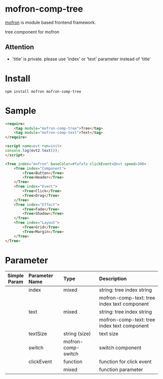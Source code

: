 # mofron-comp-tree
[mofron](https://mofron.github.io/mofron/) is module based frontend framework.

tree component for mofron

## Attention
 - 'title' is private. please use 'index' or 'text' parameter instead of 'title'

# Install
```
npm install mofron mofron-comp-tree
```

# Sample
```html
<require>
    <tag module="mofron-comp-tree">Tree</tag>
    <tag module="mofron-comp-text">Text</tag>
</require>

<script name=evt run=init>
console.log(evt2.text());
</script>

<Tree index="mofron" baseColor=#fafafa clickEvent=@evt speed=300>
    <Tree index="Component">
        <Tree>Button</Tree>
        <Tree>Header</Tree>
    </Tree>
    <Tree index="Event">
        <Tree>Click</Tree>
        <Tree>Drag</Tree>
    </Tree>
    <Tree index="Effect">
        <Tree>Fade</Tree>
        <Tree>Shadow</Tree>
    </Tree>
    <Tree index="Layout">
        <Tree>Grid</Tree>
        <Tree>Margin</Tree>
    </Tree>
</Tree>
```
# Parameter

|Simple<br>Param | Parameter Name | Type | Description |
|:--------------:|:---------------|:-----|:------------|
| | index | mixed | string: tree index string |
| | | | mofron-comp-text: tree index text component |
| | text | mixed | string: tree index string |
| | | | mofron-comp-text: tree index text component |
| | textSize | string (size) | text size |
| | switch | mofron-comp-switch | switch component |
| | clickEvent | function | function for click event |
| | | mixed | function parameter |

